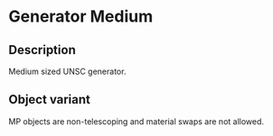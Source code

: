 # Generator Medium

## Description

Medium sized UNSC generator.

## Object variant

MP objects are non-telescoping and material swaps are not allowed.
